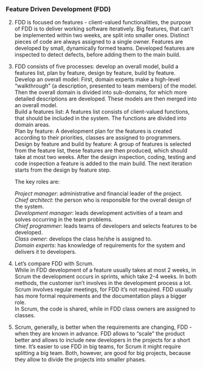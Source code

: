 
### Feature Driven Development (FDD)

2. FDD is focused on features - client-valued functionalities, the purpose of FDD is to deliver working software iteratively. Big features, that can’t be implemented within two weeks, are split into smaller ones. Distinct pieces of code are always assigned to a single owner. Features are developed by small, dynamically formed teams. Developed features are inspected to detect defects, before adding them to the main build.

3. FDD consists of five processes: develop an overall model, build a features list, plan by feature, design by feature, build by feature.  
Develop an overall model: First, domain experts make a high-level “walkthrough” (a description, presented to team members) of the model. Then the overall domain is divided into sub-domains, for which more detailed descriptions are developed. These models are then merged into an overall model.  
Build a features list: A features list consists of client-valued functions, that should be included in the system. The functions are divided into domain areas.   
Plan by feature: A development plan for the features is created according to their priorities, classes are assigned to programmers.  
Design by feature and build by feature: A group of features is selected from the feature list, these features are then produced, which should take at most two weeks. After the design inspection, coding, testing and code inspection a feature is added to the main build. The next iteration starts from the design by feature step.  
  
   The key roles are:
   
   *Project manager*: administrative and financial leader of the project.  
   *Chief architect*: the person who is responsible for the overall design of the system.  
   *Development manager*: leads development activities of a team and solves occurring in the team problems.  
   *Chief programmer*: leads teams of developers and selects features to be developed.  
   *Class owner*: develops the class he/she is assigned to.  
   *Domain experts*: has knowledge of requirements for the system and delivers it to developers.

4. Let’s compare FDD with Scrum.  
While in FDD development of a feature usually takes at most 2 weeks, in Scrum the development occurs in sprints, which take 2-4 weeks. In both methods, the customer isn’t involves in the development process a lot.  
Scrum involves regular meetings, for FDD it’s not required. FDD usually has more formal requirements and the documentation plays a bigger role.  
In Scrum, the code is shared, while in FDD class owners are assigned to classes.

5. Scrum, generally, is better when the requirements are changing, FDD - when they are known in advance. FDD allows to “scale” the product better and allows to include new developers in the projects for a short time. It’s easier to use FDD in big teams, for Scrum it might require splitting a big team. Both, however, are good for big projects, because they allow to divide the projects into smaller phases.

